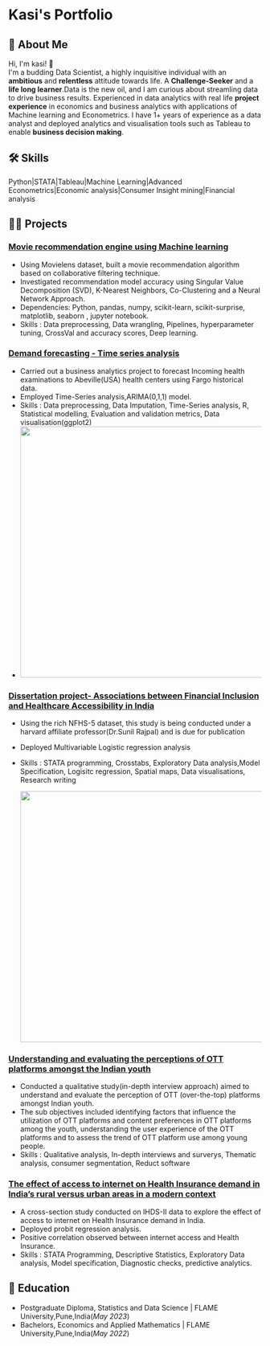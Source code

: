 # Kasi's Portfolio
## 🚀 About Me
Hi, I'm kasi! 👋
<br> I'm a budding Data Scientist, a highly inquisitive individual with an **ambitious** and **relentless** attitude towards life. A **Challenge-Seeker** and a **life 
long learner**.Data is the new oil, and I am curious about streamling data to drive business results. Experienced in data analytics with real life **project experience** in economics and business analytics with applications of Machine learning and Econometrics. I have 1+ years of experience as a data analyst and deployed analytics and visualisation tools such as Tableau to enable **business decision making**. 
  
## 🛠 Skills
Python|STATA|Tableau|Machine Learning|Advanced Econometrics|Economic analysis|Consumer Insight mining|Financial analysis
  
## 👩‍💻 Projects

### [Movie recommendation engine using Machine learning](https://github.com/kasidonepalli/Movie_recommendation_ML)
- Using Movielens dataset, built a movie recommendation algorithm based on collaborative filtering technique.
- Investigated recommendation model accuracy using Singular Value Decomposition (SVD), K-Nearest Neighbors, Co-Clustering and a Neural Network Approach.
- Dependencies: Python, pandas, numpy, scikit-learn, scikit-surprise, matplotlib, seaborn , jupyter notebook.
- Skills : Data preprocessing, Data wrangling, Pipelines, hyperparameter tuning, CrossVal and accuracy scores, Deep learning.

### [Demand forecasting - Time series analysis](https://github.com/kasidonepalli/Demand-forecasting-Time-Series-analysis)
- Carried out a business analytics project to forecast Incoming health examinations to Abeville(USA) health centers using Fargo historical data.
- Employed Time-Series analysis,ARIMA(0,1,1) model.
- Skills : Data preprocessing, Data Imputation, Time-Series analysis, R, Statistical modelling, Evaluation and validation metrics, Data visualisation\(ggplot2\)
- 
  <img src="https://github.com/kasidonepalli/portfolio/blob/main/fargodemand.png" width="500">

### [Dissertation project- Associations between Financial Inclusion and Healthcare Accessibility in India](https://github.com/kasidonepalli/Financial-Inclusion-and-Healthcare-Accessibility)
- Using the rich NFHS-5 dataset, this study is being conducted under a harvard affiliate professor(Dr.Sunil Rajpal) and is due for publication
- Deployed Multivariable Logistic regression analysis
- Skills : STATA programming, Crosstabs, Exploratory Data analysis,Model Specification, Logisitc regression, Spatial maps, Data visualisations, Research writing
  
  <img src="https://github.com/kasidonepalli/portfolio/blob/main/spatialmaps.png" width="500">


### [Understanding and evaluating the perceptions of OTT platforms amongst the Indian youth](https://github.com/kasidonepalli/Perceptions-of-OTT)
  - Conducted a qualitative study(in-depth interview approach) aimed to understand and evaluate the perception of OTT (over-the-top) platforms amongst Indian youth.
  - The sub objectives included identifying factors that influence the utilization of OTT platforms and content preferences in OTT platforms among the youth, understanding the user experience of the OTT platforms and to assess the trend of OTT platform use among young people.
  - Skills : Qualitative analysis, In-depth interviews and surverys, Thematic analysis, consumer segmentation, Reduct software

### [The effect of access to internet on Health Insurance demand in India’s rural versus urban areas in a modern context](https://github.com/kasidonepalli/Internet-and-Health-Insurance-demand)
- A cross-section study conducted on IHDS-II data to explore the effect of access to internet on Health Insurance demand in India.
- Deployed probit regression analysis.
- Positive correlation observed between internet access and Health Insurance.
- Skills : STATA Programming, Descriptive Statistics, Exploratory Data analysis, Model specification, Diagnostic checks, predictive analytics.

## 🧠 Education
- Postgraduate Diploma, Statistics and Data Science | FLAME University,Pune,India(_May 2023_)
- Bachelors, Economics and Applied Mathematics | FLAME University,Pune,India(_May 2022_)



  



  
    
